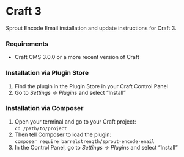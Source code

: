 # Craft 3

Sprout Encode Email installation and update instructions for Craft 3.

### Requirements

* Craft CMS 3.0.0 or a more recent version of Craft

### Installation via Plugin Store

1. Find the plugin in the Plugin Store in your Craft Control Panel 
2. Go to _Settings → Plugins_ and select “Install”

### Installation via Composer 

1. Open your terminal and go to your Craft project:<br> `cd /path/to/project`
2. Then tell Composer to load the plugin:<br> `composer require barrelstrength/sprout-encode-email`
3. In the Control Panel, go to _Settings → Plugins_ and select “Install”